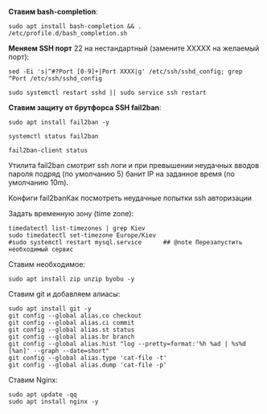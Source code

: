 **Ставим bash-completion**:  

```
sudo apt install bash-completion && . /etc/profile.d/bash_completion.sh
```

**Меняем SSH порт** 22 на нестандартный (замените XXXXX на желаемый порт):

```
sed -Ei 's|^#?Port [0-9]+|Port XXXX|g' /etc/ssh/sshd_config; grep ^Port /etc/ssh/sshd_config
```

```
sudo systemctl restart sshd || sudo service ssh restart
```

**Ставим защиту от брутфорса SSH fail2ban**:

```
sudo apt install fail2ban -y
```

```
systemctl status fail2ban
```

```
fail2ban-client status
```

Утилита fail2ban смотрит ssh логи и при превышении неудачных вводов пароля подряд (по умолчанию 5) банит IP на заданное время (по умолчанию 10m).

Конфиги fail2banКак посмотреть неудачные попытки ssh авторизации

Задать временную зону (time zone):  

```
timedatectl list-timezones | grep Kiev
sudo timedatectl set-timezone Europe/Kiev
#sudo systemctl restart mysql.service      ## @note Перезапустить необходимый сервис
```

Ставим необходимое:  

```
sudo apt install zip unzip byobu -y
```

Ставим git и добавляем алиасы:

```
sudo apt install git -y
git config --global alias.co checkout
git config --global alias.ci commit
git config --global alias.st status
git config --global alias.br branch
git config --global alias.hist "log --pretty=format:'%h %ad | %s%d [%an]' --graph --date=short"
git config --global alias.type 'cat-file -t'
git config --global alias.dump 'cat-file -p'
```

Ставим Nginx:

```
sudo apt update -qq
sudo apt install nginx -y
```